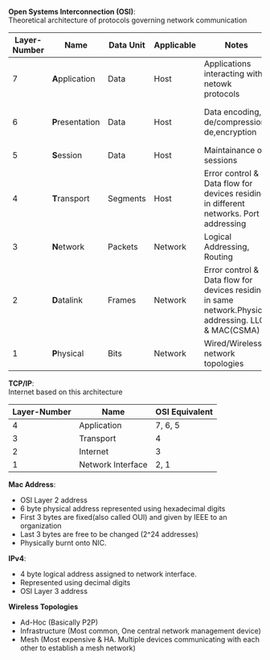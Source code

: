 **Open Systems Interconnection (OSI)**:  
Theoretical architecture of protocols governing network communication  

| Layer-Number  | Name                | Data Unit  | Applicable  | Notes             | Protocols       |
| -----------   | -----------         |----------- | ----------- | -----------       | -----------     |
|7              | **A**pplication     | Data       | Host        | Applications interacting with netowk protocols | HTTP(S), FTP, SSH, DNS |
|6              | **P**resentation    | Data       | Host        | Data encoding, de/compression, de,encryption | TLS, SSL(encryption/decryption), Formats: XML, HTML, JPEG, PNG, ASCII etc |
|5              | **S**ession         | Data       | Host        | Maintainance of sessions |    Simplex, Duplex |
|4              | **T**ransport       | Segments   | Host        | Error control & Data flow for devices residing in different networks. Port addressing | TCP, UDP |
|3              | **N**etwork         | Packets    | Network     | Logical Addressing, Routing | IP, ICMP, IDMP |  
|2              | **D**atalink        | Frames     | Network     | Error control & Data flow for devices residing in same network.Physical addressing. LLC & MAC(CSMA) | ARP, RARP | 
|1              | **P**hysical        | Bits       | Network     |  Wired/Wireless network topologies | | 

**TCP/IP**:  
Internet based on this architecture  

| Layer-Number  | Name              | OSI Equivalent |
| -----------   | -----------       | -----------    | 
|4              | Application       |    7, 6, 5     |
|3              | Transport         |    4           |
|2              | Internet          |    3           |
|1              | Network Interface |    2, 1        |


**Mac Address**:  
- OSI Layer 2 address
- 6 byte physical address represented using hexadecimal digits
- First 3 bytes are fixed(also called OUI) and given by IEEE to an organization
- Last 3 bytes are free to be changed (2^24 addresses)
- Physically burnt onto NIC.

**IPv4**:
- 4 byte logical address assigned to network interface. 
- Represented using decimal digits
- OSI Layer 3 address

**Wireless Topologies**
- Ad-Hoc (Basically P2P)
- Infrastructure (Most common, One central network management device)
- Mesh (Most expensive & HA. Multiple devices communicating with each other to establish a mesh network)